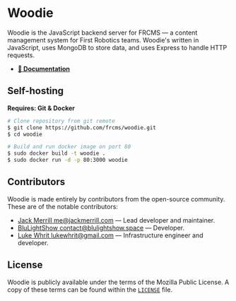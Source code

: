 # Woodie

Woodie is the JavaScript backend server for FRCMS — a content management system for First Robotics teams. Woodie's written in JavaScript, uses MongoDB to store data, and uses Express to handle HTTP requests.

* **[📖 Documentation](https://dev.frcms.app)**

## Self-hosting

**Requires: Git & Docker**

```sh
# Clone repository from git remote
$ git clone https://github.com/frcms/woodie.git
$ cd woodie

# Build and run docker image on port 80
$ sudo docker build -t woodie .
$ sudo docker run -d -p 80:3000 woodie
```

## Contributors

Woodie is made entirely by contributors from the open-source community. These are of the notable contributors:

* [Jack Merrill <me@jackmerrill.com>](https://jackmerrill.com) — Lead developer and maintainer.
* [BluLightShow <contact@blulightshow.space>](https://blulightshow.space) — Developer.
* [Luke Whrit <lukewhrit@gmail.com>](https://lukewhrit.xyz) — Infrastructure engineer and developer.

## License

Woodie is publicly available under the terms of the Mozilla Public License. A copy of these terms can be found within the [`LICENSE`](LICENSE) file.

